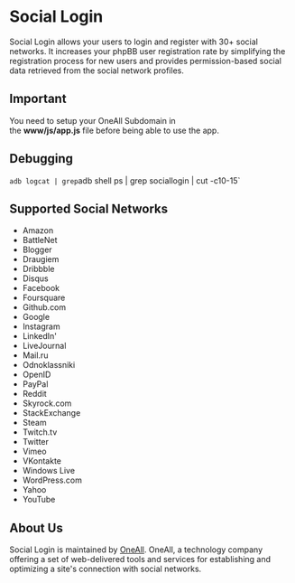 # Social Login
Social Login allows your users to login and register with 30+ social networks. 
It increases your phpBB user registration rate by simplifying the registration process for 
new users and provides permission-based social data retrieved from the social network profiles.

## Important
You need to setup your OneAll Subdomain in<br /> 
the <b>www/js/app.js</b> file before being able to use the app.

## Debugging
` adb logcat | grep `adb shell ps | grep sociallogin | cut -c10-15`

## Supported Social Networks
* Amazon
* BattleNet
* Blogger
* Draugiem
* Dribbble
* Disqus
* Facebook
* Foursquare
* Github.com
* Google
* Instagram
* LinkedIn'
* LiveJournal
* Mail.ru
* Odnoklassniki
* OpenID
* PayPal
* Reddit
* Skyrock.com		
* StackExchange
* Steam
* Twitch.tv
* Twitter
* Vimeo
* VKontakte
* Windows Live
* WordPress.com
* Yahoo
* YouTube

## About Us
Social Login is maintained by [OneAll](http://www.oneall.com/). OneAll, a technology company offering a set of 
web-delivered tools and services for establishing and optimizing a site's connection with social networks.

